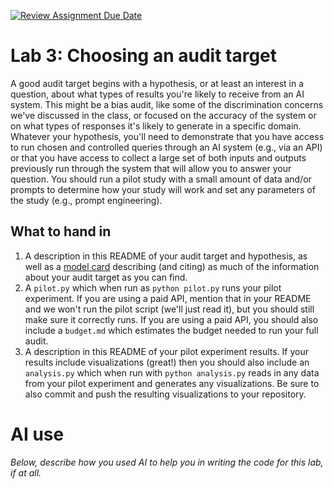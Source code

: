 [![Review Assignment Due Date](https://classroom.github.com/assets/deadline-readme-button-22041afd0340ce965d47ae6ef1cefeee28c7c493a6346c4f15d667ab976d596c.svg)](https://classroom.github.com/a/CClP_YEN)
# Lab 3: Choosing an audit target
A good audit target begins with a hypothesis, or at least an interest in a question, about what types of results you're likely to receive from an AI system. This might be a bias audit, like some of the discrimination concerns we've discussed in the class, or focused on the accuracy of the system or on what types of responses it's likely to generate in a specific domain. Whatever your hypothesis, you'll need to demonstrate that you have access to run chosen and controlled queries through an AI system (e.g., via an API) or that you have access to collect a large set of both inputs and outputs previously run through the system that will allow you to answer your question. You should run a pilot study with a small amount of data and/or prompts to determine how your study will work and set any parameters of the study (e.g., prompt engineering).

## What to hand in
1. A description in this README of your audit target and hypothesis, as well as a [model card](https://drive.google.com/file/d/1u6iB6WOHkZYQIxUVEBbLwrd2QNVhQGcA/view?usp=drive_link) describing (and citing) as much of the information about your audit target as you can find.
2. A `pilot.py` which when run as `python pilot.py` runs your pilot experiment. If you are using a paid API, mention that in your README and we won't run the pilot script (we'll just read it), but you should still make sure it correctly runs. If you are using a paid API, you should also include a `budget.md` which estimates the budget needed to run your full audit.
3. A description in this README of your pilot experiment results. If your results include visualizations (great!) then you should also include an `analysis.py` which when run with `python analysis.py` reads in any data from your pilot experiment and generates any visualizations. Be sure to also commit and push the resulting visualizations to your repository.

# AI use
*Below, describe how you used AI to help you in writing the code for this lab, if at all.*
